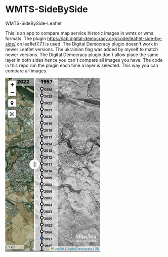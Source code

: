 # WMTS-SideBySide
WMTS-SideBySide-Leaflet

This is an app to compare map service historic images in wmts or wms formats.
The plugin https://lab.digital-democracy.org/code/leaflet-side-by-side/ on leaflet7.7.1 is used.
The Digital Democracy plugin doesn't work in newer Leaflet versions.
The ukrainian flag was added by myself to match newer versions.
The Digital Democracy plugin don´t allow place the same layer in both sides hence you can`t compare all images you have.
The code in this repo run the plugin each time a layer is selected. 
This way you can compare all images.


<img src="./images/lsbs.jpg" alt="lsbs" width="300">

